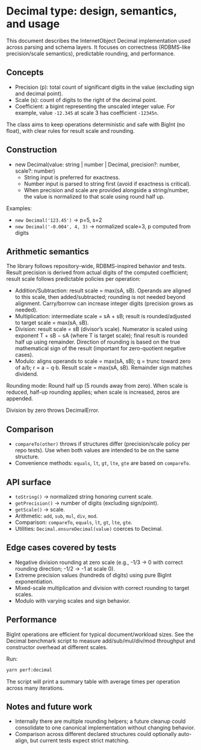 # Decimal type: design, semantics, and usage

This document describes the InternetObject Decimal implementation used across parsing and schema layers. It focuses on correctness (RDBMS-like precision/scale semantics), predictable rounding, and performance.

## Concepts

- Precision (p): total count of significant digits in the value (excluding sign and decimal point).
- Scale (s): count of digits to the right of the decimal point.
- Coefficient: a bigint representing the unscaled integer value. For example, value `-12.345` at scale 3 has coefficient `-12345n`.

The class aims to keep operations deterministic and safe with BigInt (no float), with clear rules for result scale and rounding.

## Construction

- new Decimal(value: string | number | Decimal, precision?: number, scale?: number)
  - String input is preferred for exactness.
  - Number input is parsed to string first (avoid if exactness is critical).
  - When precision and scale are provided alongside a string/number, the value is normalized to that scale using round half up.

Examples:

- `new Decimal('123.45')` → p=5, s=2
- `new Decimal('-0.004', 4, 3)` → normalized scale=3, p computed from digits

## Arithmetic semantics

The library follows repository-wide, RDBMS-inspired behavior and tests. Result precision is derived from actual digits of the computed coefficient; result scale follows predictable policies per operation:

- Addition/Subtraction: result scale = max(sA, sB). Operands are aligned to this scale, then added/subtracted; rounding is not needed beyond alignment. Carry/borrow can increase integer digits (precision grows as needed).
- Multiplication: intermediate scale = sA + sB; result is rounded/adjusted to target scale = max(sA, sB).
- Division: result scale = sB (divisor’s scale). Numerator is scaled using exponent T + sB − sA (where T is target scale); final result is rounded half up using remainder. Direction of rounding is based on the true mathematical sign of the result (important for zero-quotient negative cases).
- Modulo: aligns operands to scale = max(sA, sB); q = trunc toward zero of a/b; r = a − q·b. Result scale = max(sA, sB). Remainder sign matches dividend.

Rounding mode: Round half up (5 rounds away from zero). When scale is reduced, half-up rounding applies; when scale is increased, zeros are appended.

Division by zero throws DecimalError.

## Comparison

- `compareTo(other)` throws if structures differ (precision/scale policy per repo tests). Use when both values are intended to be on the same structure.
- Convenience methods: `equals`, `lt`, `gt`, `lte`, `gte` are based on `compareTo`.

## API surface

- `toString()` → normalized string honoring current scale.
- `getPrecision()` → number of digits (excluding sign/point).
- `getScale()` → scale.
- Arithmetic: `add`, `sub`, `mul`, `div`, `mod`.
- Comparison: `compareTo`, `equals`, `lt`, `gt`, `lte`, `gte`.
- Utilities: `Decimal.ensureDecimal(value)` coerces to Decimal.

## Edge cases covered by tests

- Negative division rounding at zero scale (e.g., -1/3 → 0 with correct rounding direction; -1/2 → -1 at scale 0).
- Extreme precision values (hundreds of digits) using pure BigInt exponentiation.
- Mixed-scale multiplication and division with correct rounding to target scales.
- Modulo with varying scales and sign behavior.

## Performance

BigInt operations are efficient for typical document/workload sizes. See the Decimal benchmark script to measure add/sub/mul/div/mod throughput and constructor overhead at different scales.

Run:

```bash
yarn perf:decimal
```

The script will print a summary table with average times per operation across many iterations.

## Notes and future work

- Internally there are multiple rounding helpers; a future cleanup could consolidate to one canonical implementation without changing behavior.
- Comparison across different declared structures could optionally auto-align, but current tests expect strict matching.
